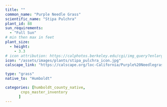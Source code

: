 ```yaml
---
title: ""
common_name: "Purple Needle Grass"
scientific_name: "Stipa Pulchra"
plant_id: 88
sun_requirements:
  - "Full Sun"
# min then max in feet
plant_size:
  - height: 
    - 3.3
# icon attribution: https://calphotos.berkeley.edu/cgi/img_query?enlarge=0000+0000+0506+0008 
icon: "/assets/images/plants/stipa_pulchra_icon.jpg"
calscape_link: "https://calscape.org/loc-California/Purple%20Needlegrass%20(Stipa%20pulchra)"

type: "grass"
native_to: "Humboldt"

categories: [humboldt_county_native,
       cnps_master_inventory
      ]
---
```



